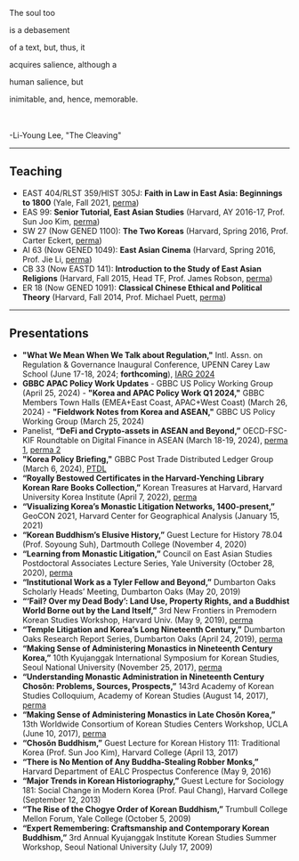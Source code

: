 The soul too

is a debasement

of a text, but, thus, it

acquires salience, although a

human salience, but

inimitable, and, hence, memorable.

<br><br>
-Li-Young Lee, "The Cleaving"

---

## Teaching

- EAST 404/RLST 359/HIST 305J: <b>Faith in Law in East Asia: Beginnings to 1800</b> (Yale, Fall 2021, [perma](https://perma.cc/RR72-9VP9))
- EAS 99: <b>Senior Tutorial, East Asian Studies</b> (Harvard, AY 2016-17, Prof. Sun Joo Kim, [perma](https://perma.cc/G685-UNNB))
- SW 27 (Now GENED 1100): <b>The Two Koreas</b> (Harvard, Spring 2016, Prof. Carter Eckert, [perma](https://perma.cc/DW8E-A92Y))
- AI 63 (Now GENED 1049): <b>East Asian Cinema</b> (Harvard, Spring 2016, Prof. Jie Li, [perma](https://perma.cc/JJ55-B2UL))
- CB 33 (Now EASTD 141): <b>Introduction to the Study of East Asian Religions</b> (Harvard, Fall 2015, Head TF, Prof. James Robson, [perma](https://perma.cc/H5H5-TTL5))
- ER 18 (Now GENED 1091): <b>Classical Chinese Ethical and Political Theory</b> (Harvard, Fall 2014, Prof. Michael Puett, [perma](https://perma.cc/HP4C-JL42))

---

## Presentations

- <b>"What We Mean When We Talk about Regulation,"</b> Intl. Assn. on Regulation & Governance Inaugural Conference, UPENN Carey Law School (June 17-18, 2024; <b>forthcoming</b>), [IARG 2024](https://pennreg.org/iarg-2024/)
- <b>GBBC APAC Policy Work Updates</b>
            - GBBC US Policy Working Group (April 25, 2024)
            - <b>"Korea and APAC Policy Work Q1 2024,"</b> GBBC Members Town Halls (EMEA+East Coast, APAC+West Coast) (March 26, 2024)
            - <b>"Fieldwork Notes from Korea and ASEAN,"</b> GBBC US Policy Working Group (March 25, 2024)
- Panelist, <b>“DeFi and Crypto-assets in ASEAN and Beyond,”</b> OECD-FSC-KIF Roundtable on Digital Finance in ASEAN (March 18-19, 2024), [perma 1](https://perma.cc/G47M-P79Q), [perma 2](https://perma.cc/99TZ-8AH4)
- <b>"Korea Policy Briefing,"</b> GBBC Post Trade Distributed Ledger Group (March 6, 2024), [PTDL](https://www.gbbc.io/initiatives/ptdl)
- <b>“Royally Bestowed Certificates in the Harvard-Yenching Library Korean Rare Books Collection,”</b> Korean Treasures at Harvard, Harvard University Korea Institute (April 7, 2022), [perma](https://perma.cc/5TWE-GGUP)
- <b>“Visualizing Korea’s Monastic Litigation Networks, 1400-present,”</b> GeoCON 2021, Harvard Center for Geographical Analysis (January 15, 2021)
- <b>“Korean Buddhism’s Elusive History,”</b> Guest Lecture for History 78.04 (Prof. Soyoung Suh), Dartmouth College (November 4, 2020)
- <b>“Learning from Monastic Litigation,”</b> Council on East Asian Studies Postdoctoral Associates Lecture Series, Yale University (October 28, 2020), [perma](https://perma.cc/ZRM5-XTTP)
- <b>“Institutional Work as a Tyler Fellow and Beyond,”</b> Dumbarton Oaks Scholarly Heads’ Meeting, Dumbarton Oaks (May 20, 2019)
- <b>“‘Fail? Over my Dead Body’: Land Use, Property Rights, and a Buddhist World Borne out by the Land Itself,”</b> 3rd New Frontiers in Premodern Korean Studies Workshop, Harvard Univ. (May 9, 2019), [perma](https://perma.cc/J4MP-J7JJ)
- <b>“Temple Litigation and Korea’s Long Nineteenth Century,”</b> Dumbarton Oaks Research Report Series, Dumbarton Oaks (April 24, 2019), [perma](https://perma.cc/A3NY-MZFG)
- <b>“Making Sense of Administering Monastics in Nineteenth Century Korea,”</b> 10th Kyujanggak International Symposium for Korean Studies, Seoul National University (November 25, 2017), [perma](https://perma.cc/P8TJ-GBLZ)
- <b>“Understanding Monastic Administration in Nineteenth Century Chosŏn: Problems, Sources, Prospects,”</b> 143rd Academy of Korean Studies Colloquium, Academy of Korean Studies (August 14, 2017), [perma](https://perma.cc/LE9L-J2HX)
- <b>“Making Sense of Administering Monastics in Late Chosŏn Korea,”</b> 13th Worldwide Consortium of Korean Studies Centers Workshop, UCLA (June 10, 2017), [perma](https://perma.cc/E2BL-HNVQ)
- <b>“Chosŏn Buddhism,”</b> Guest Lecture for Korean History 111: Traditional Korea (Prof. Sun Joo Kim), Harvard College (April 13, 2017)
- <b>“There is No Mention of Any Buddha-Stealing Robber Monks,”</b> Harvard Department of EALC Prospectus Conference (May 9, 2016)
- <b>“Major Trends in Korean Historiography,”</b> Guest Lecture for Sociology 181: Social Change in Modern Korea (Prof. Paul Chang), Harvard College (September 12, 2013)
- <b>“The Rise of the Chogye Order of Korean Buddhism,”</b> Trumbull College Mellon Forum, Yale College (October 5, 2009)
- <b>“Expert Remembering: Craftsmanship and Contemporary Korean Buddhism,”</b> 3rd Annual Kyujanggak Institute Korean Studies Summer Workshop, Seoul National University (July 17, 2009)

